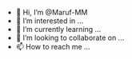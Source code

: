 - 👋 Hi, I’m @Maruf-MM
- 👀 I’m interested in ...
- 🌱 I’m currently learning ...
- 💞️ I’m looking to collaborate on ...
- 📫 How to reach me ...

<!---
Maruf-MM/Maruf-MM is a ✨ special ✨ repository because its `README.md` (this file) appears on your GitHub profile.
You can click the Preview link to take a look at your changes.
--->
